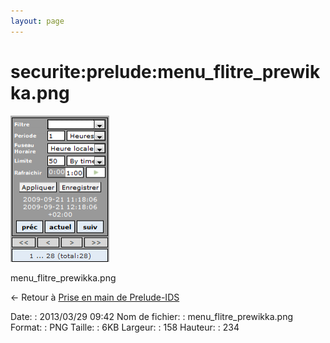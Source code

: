 ```yaml
---
layout: page
---
```


securite:prelude:menu\_flitre\_prewikka.png
===========================================

[![menu\_flitre\_prewikka.png](../../../assets/media/securite/prelude/menu_flitre_prewikka.png@cache=&w=158&h=234 "menu_flitre_prewikka.png")](../../../assets/media/securite/prelude/menu_flitre_prewikka.png@cache= "Afficher le fichier original")

menu\_flitre\_prewikka.png

← Retour à [Prise en main de
Prelude-IDS](../../../securite/prelude/prelude-use.html "securite:prelude:prelude-use")

Date:
:   2013/03/29 09:42
Nom de fichier:
:   menu\_flitre\_prewikka.png
Format:
:   PNG
Taille:
:   6KB
Largeur:
:   158
Hauteur:
:   234

